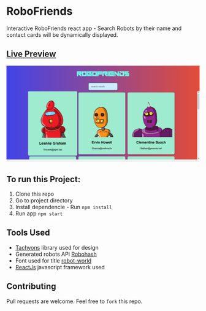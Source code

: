 # RoboFriends
Interactive RoboFriends react app - Search Robots by their name and contact cards will be dynamically displayed.  

## [Live Preview](https://mrjatinchauhan.github.io/RoboFriends/)
[![Screenshot - RoboFriends](Screenshot-RoboFriends.png)](https://mrjatinchauhan.github.io/RoboFriends/)

## To run this Project:
1.  Clone this repo
2.  Go to project directory
3.  Install dependencie - Run `npm install`
4.  Run app `npm start`

## Tools Used
  - [Tachyons](https://tachyons.io/) library used for design
  - Generated robots API [Robohash](https://robohash.org/)
  - Font used for title [robot-world](https://www.cufonfonts.com/font/robot-world)
  - [ReactJs](https://reactjs.org/) javascript framework used

## Contributing
Pull requests are welcome. Feel free to `fork` this repo.